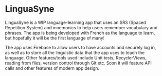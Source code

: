 # LinguaSyne
LinguaSyne is a WIP language-learning app that uses an SRS (Spaced Repetition System) and mnemonics to help users remember vocabulary and phrases. The app is being developed with French as the language to learn, but hopefully it will be the first language of many!

The app uses Firebase to allow users to have accounts and securely log in, as well as to store all the linguistic data that the app uses to teach the language.
Other features/tools used include Unit tests, RecyclerViews, reading from files, version control through Git etc. Soon it will feature API calls and other features of modern app design.
